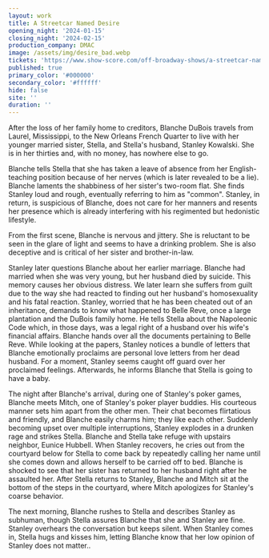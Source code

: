 ```yaml
---
layout: work
title: A Streetcar Named Desire
opening_night: '2024-01-15'
closing_night: '2024-02-15'
production_company: DMAC
image: /assets/img/desire_bad.webp
tickets: 'https://www.show-score.com/off-broadway-shows/a-streetcar-named-desire'
published: true
primary_color: '#000000'
secondary_color: '#ffffff'
hide: false
site: ''
duration: ''
---
```

After the loss of her family home to creditors, Blanche DuBois travels from Laurel, Mississippi, to the New Orleans French Quarter to live with her younger married sister, Stella, and Stella's husband, Stanley Kowalski. She is in her thirties and, with no money, has nowhere else to go.

Blanche tells Stella that she has taken a leave of absence from her English-teaching position because of her nerves (which is later revealed to be a lie). Blanche laments the shabbiness of her sister's two-room flat. She finds Stanley loud and rough, eventually referring to him as "common". Stanley, in return, is suspicious of Blanche, does not care for her manners and resents her presence which is already interfering with his regimented but hedonistic lifestyle.

From the first scene, Blanche is nervous and jittery. She is reluctant to be seen in the glare of light and seems to have a drinking problem. She is also deceptive and is critical of her sister and brother-in-law.

Stanley later questions Blanche about her earlier marriage. Blanche had married when she was very young, but her husband died by suicide. This memory causes her obvious distress. We later learn she suffers from guilt due to the way she had reacted to finding out her husband's homosexuality and his fatal reaction. Stanley, worried that he has been cheated out of an inheritance, demands to know what happened to Belle Reve, once a large plantation and the DuBois family home. He tells Stella about the Napoleonic Code which, in those days, was a legal right of a husband over his wife's financial affairs. Blanche hands over all the documents pertaining to Belle Reve. While looking at the papers, Stanley notices a bundle of letters that Blanche emotionally proclaims are personal love letters from her dead husband. For a moment, Stanley seems caught off guard over her proclaimed feelings. Afterwards, he informs Blanche that Stella is going to have a baby.

The night after Blanche's arrival, during one of Stanley's poker games, Blanche meets Mitch, one of Stanley's poker player buddies. His courteous manner sets him apart from the other men. Their chat becomes flirtatious and friendly, and Blanche easily charms him; they like each other. Suddenly becoming upset over multiple interruptions, Stanley explodes in a drunken rage and strikes Stella. Blanche and Stella take refuge with upstairs neighbor, Eunice Hubbell. When Stanley recovers, he cries out from the courtyard below for Stella to come back by repeatedly calling her name until she comes down and allows herself to be carried off to bed. Blanche is shocked to see that her sister has returned to her husband right after he assaulted her. After Stella returns to Stanley, Blanche and Mitch sit at the bottom of the steps in the courtyard, where Mitch apologizes for Stanley's coarse behavior.

The next morning, Blanche rushes to Stella and describes Stanley as subhuman, though Stella assures Blanche that she and Stanley are fine. Stanley overhears the conversation but keeps silent. When Stanley comes in, Stella hugs and kisses him, letting Blanche know that her low opinion of Stanley does not matter..